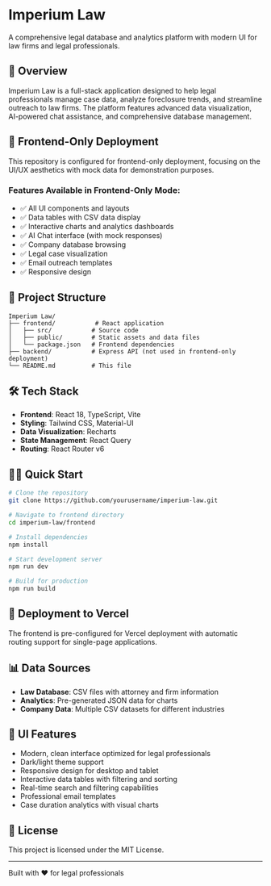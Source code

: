 # Imperium Law

A comprehensive legal database and analytics platform with modern UI for law firms and legal professionals.

## 🎯 Overview

Imperium Law is a full-stack application designed to help legal professionals manage case data, analyze foreclosure trends, and streamline outreach to law firms. The platform features advanced data visualization, AI-powered chat assistance, and comprehensive database management.

## 🚀 Frontend-Only Deployment

This repository is configured for frontend-only deployment, focusing on the UI/UX aesthetics with mock data for demonstration purposes.

### Features Available in Frontend-Only Mode:
- ✅ All UI components and layouts
- ✅ Data tables with CSV data display
- ✅ Interactive charts and analytics dashboards
- ✅ AI Chat interface (with mock responses)
- ✅ Company database browsing
- ✅ Legal case visualization
- ✅ Email outreach templates
- ✅ Responsive design

## 📁 Project Structure

```
Imperium Law/
├── frontend/           # React application
│   ├── src/           # Source code
│   ├── public/        # Static assets and data files
│   └── package.json   # Frontend dependencies
├── backend/           # Express API (not used in frontend-only deployment)
└── README.md          # This file
```

## 🛠️ Tech Stack

- **Frontend**: React 18, TypeScript, Vite
- **Styling**: Tailwind CSS, Material-UI
- **Data Visualization**: Recharts
- **State Management**: React Query
- **Routing**: React Router v6

## 🏃‍♂️ Quick Start

```bash
# Clone the repository
git clone https://github.com/yourusername/imperium-law.git

# Navigate to frontend directory
cd imperium-law/frontend

# Install dependencies
npm install

# Start development server
npm run dev

# Build for production
npm run build
```

## 🚀 Deployment to Vercel

The frontend is pre-configured for Vercel deployment with automatic routing support for single-page applications.

## 📊 Data Sources

- **Law Database**: CSV files with attorney and firm information
- **Analytics**: Pre-generated JSON data for charts
- **Company Data**: Multiple CSV datasets for different industries

## 🎨 UI Features

- Modern, clean interface optimized for legal professionals
- Dark/light theme support
- Responsive design for desktop and tablet
- Interactive data tables with filtering and sorting
- Real-time search and filtering capabilities
- Professional email templates
- Case duration analytics with visual charts

## 📝 License

This project is licensed under the MIT License.

---

Built with ❤️ for legal professionals